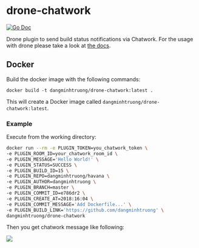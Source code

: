 # drone-chatwork

[![Go Doc](http://ci.framgia.vn/api/badges/framgia/ci-v3/status.svg)](http://godoc.org/github.com/Drillster/drone-email)

Drone plugin to send build status notifications via Chatwork. For the usage with drone  please take a look at [the docs](http://readme.drone.io/).

## Docker

Build the docker image with the following commands:

```
docker build -t dangminhtruong/drone-chatwork:latest .
```

This will create a Docker image called `dangminhtruong/drone-chatwork:latest`.

### Example
Execute from the working directory:

```sh
docker run --rm -e PLUGIN_TOKEN=you_chatwork_token \
-e PLUGIN_ROOM_ID=your_chatwork_room_id \
-e PLUGIN_MESSAGE='Hello World!' \
-e PLUGIN_STATUS=SUCCESS \
-e PLUGIN_BUILD_ID=15 \
-e PLUGIN_REPO=dangminhtruong/havana \
-e PLUGIN_AUTHOR=dangminhtruong \
-e PLUGIN_BRANCH=master \
-e PLUGIN_COMMIT_ID=e786dr2 \
-e PLUGIN_CREATE_AT=2018:16:04 \
-e PLUGIN_COMMIT_MESSAGE='Add Dockerfile...' \
-e PLUGIN_BUILD_LINK='https://github.com/dangminhtruong' \
dangminhtruong/drone-chatwork
```

Then you get chatwork message like following:

![][logo]

[logo]: rea.png